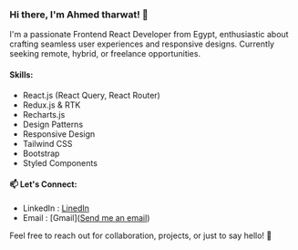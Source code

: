 ### Hi there, I'm Ahmed tharwat! 👋

I'm a passionate Frontend React Developer from Egypt, enthusiastic about crafting seamless user experiences and responsive designs.
Currently seeking remote, hybrid, or freelance opportunities.

#### Skills:
- React.js (React Query, React Router)
- Redux.js & RTK
- Recharts.js
- Design Patterns
- Responsive Design
- Tailwind CSS
- Bootstrap
- Styled Components

#### 📫 Let's Connect:
- LinkedIn : [LinedIn](https://www.linkedin.com/in/ahmed-tharwat-at/)
- Email    : [Gmail](<a href="mailto:ahmedsarwat3000@gmail.com" target="_blank">Send me an email</a>)

Feel free to reach out for collaboration, projects, or just to say hello! 🚀
